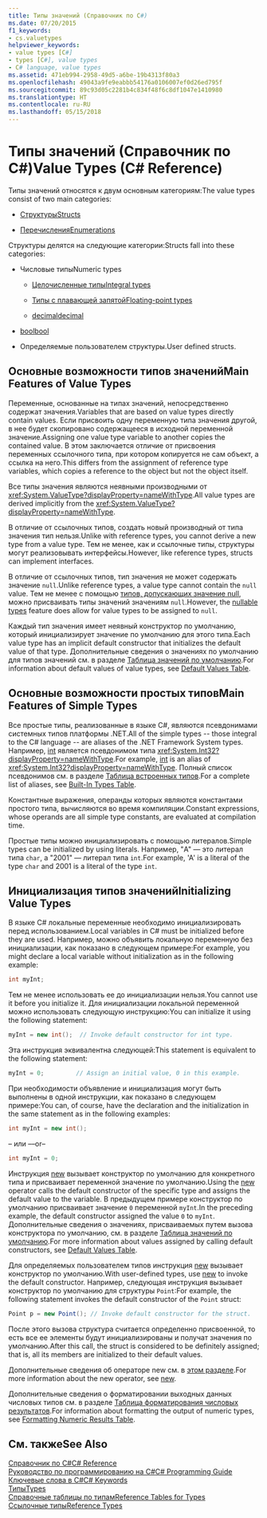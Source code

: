 ```yaml
---
title: Типы значений (Справочник по C#)
ms.date: 07/20/2015
f1_keywords:
- cs.valuetypes
helpviewer_keywords:
- value types [C#]
- types [C#], value types
- C# language, value types
ms.assetid: 471eb994-2958-49d5-a6be-19b4313f80a3
ms.openlocfilehash: 49043a9fe9eabbb54176a0106007ef0d26ed795f
ms.sourcegitcommit: 89c93d05c2281b4c834f48f6c8df1047e1410980
ms.translationtype: HT
ms.contentlocale: ru-RU
ms.lasthandoff: 05/15/2018
---
```

# <a name="value-types-c-reference"></a><span data-ttu-id="47734-102">Типы значений (Справочник по C#)</span><span class="sxs-lookup"><span data-stu-id="47734-102">Value Types (C# Reference)</span></span>
<span data-ttu-id="47734-103">Типы значений относятся к двум основным категориям:</span><span class="sxs-lookup"><span data-stu-id="47734-103">The value types consist of two main categories:</span></span>  
  
-   [<span data-ttu-id="47734-104">Структуры</span><span class="sxs-lookup"><span data-stu-id="47734-104">Structs</span></span>](../../../csharp/language-reference/keywords/struct.md)  
  
-   [<span data-ttu-id="47734-105">Перечисления</span><span class="sxs-lookup"><span data-stu-id="47734-105">Enumerations</span></span>](../../../csharp/language-reference/keywords/enum.md)  
  
 <span data-ttu-id="47734-106">Структуры делятся на следующие категории:</span><span class="sxs-lookup"><span data-stu-id="47734-106">Structs fall into these categories:</span></span>  
  
-   <span data-ttu-id="47734-107">Числовые типы</span><span class="sxs-lookup"><span data-stu-id="47734-107">Numeric types</span></span>  
  
    -   [<span data-ttu-id="47734-108">Целочисленные типы</span><span class="sxs-lookup"><span data-stu-id="47734-108">Integral types</span></span>](../../../csharp/language-reference/keywords/integral-types-table.md)  
  
    -   [<span data-ttu-id="47734-109">Типы с плавающей запятой</span><span class="sxs-lookup"><span data-stu-id="47734-109">Floating-point types</span></span>](../../../csharp/language-reference/keywords/floating-point-types-table.md)  
  
    -   [<span data-ttu-id="47734-110">decimal</span><span class="sxs-lookup"><span data-stu-id="47734-110">decimal</span></span>](../../../csharp/language-reference/keywords/decimal.md)  
  
-   [<span data-ttu-id="47734-111">bool</span><span class="sxs-lookup"><span data-stu-id="47734-111">bool</span></span>](../../../csharp/language-reference/keywords/bool.md)  
  
-   <span data-ttu-id="47734-112">Определяемые пользователем структуры.</span><span class="sxs-lookup"><span data-stu-id="47734-112">User defined structs.</span></span>  
  
## <a name="main-features-of-value-types"></a><span data-ttu-id="47734-113">Основные возможности типов значений</span><span class="sxs-lookup"><span data-stu-id="47734-113">Main Features of Value Types</span></span>  
 <span data-ttu-id="47734-114">Переменные, основанные на типах значений, непосредственно содержат значения.</span><span class="sxs-lookup"><span data-stu-id="47734-114">Variables that are based on value types directly contain values.</span></span> <span data-ttu-id="47734-115">Если присвоить одну переменную типа значения другой, в нее будет скопировано содержащееся в исходной переменной значение.</span><span class="sxs-lookup"><span data-stu-id="47734-115">Assigning one value type variable to another copies the contained value.</span></span> <span data-ttu-id="47734-116">В этом заключается отличие от присвоения переменных ссылочного типа, при котором копируется не сам объект, а ссылка на него.</span><span class="sxs-lookup"><span data-stu-id="47734-116">This differs from the assignment of reference type variables, which copies a reference to the object but not the object itself.</span></span>  
  
 <span data-ttu-id="47734-117">Все типы значения являются неявными производными от <xref:System.ValueType?displayProperty=nameWithType>.</span><span class="sxs-lookup"><span data-stu-id="47734-117">All value types are derived implicitly from the <xref:System.ValueType?displayProperty=nameWithType>.</span></span>  
  
 <span data-ttu-id="47734-118">В отличие от ссылочных типов, создать новый производный от типа значения тип нельзя.</span><span class="sxs-lookup"><span data-stu-id="47734-118">Unlike with reference types, you cannot derive a new type from a value type.</span></span> <span data-ttu-id="47734-119">Тем не менее, как и ссылочные типы, структуры могут реализовывать интерфейсы.</span><span class="sxs-lookup"><span data-stu-id="47734-119">However, like reference types, structs can implement interfaces.</span></span>  
  
 <span data-ttu-id="47734-120">В отличие от ссылочных типов, тип значения не может содержать значение `null`.</span><span class="sxs-lookup"><span data-stu-id="47734-120">Unlike reference types, a value type cannot contain the `null` value.</span></span> <span data-ttu-id="47734-121">Тем не менее с помощью [типов, допускающих значение null](../../../csharp/programming-guide/nullable-types/index.md), можно присваивать типы значений значениям `null`.</span><span class="sxs-lookup"><span data-stu-id="47734-121">However, the [nullable types](../../../csharp/programming-guide/nullable-types/index.md) feature does allow for value types to be assigned to `null`.</span></span>  
  
 <span data-ttu-id="47734-122">Каждый тип значения имеет неявный конструктор по умолчанию, который инициализирует значение по умолчанию для этого типа.</span><span class="sxs-lookup"><span data-stu-id="47734-122">Each value type has an implicit default constructor that initializes the default value of that type.</span></span> <span data-ttu-id="47734-123">Дополнительные сведения о значениях по умолчанию для типов значений см. в разделе [Таблица значений по умолчанию](../../../csharp/language-reference/keywords/default-values-table.md).</span><span class="sxs-lookup"><span data-stu-id="47734-123">For information about default values of value types, see [Default Values Table](../../../csharp/language-reference/keywords/default-values-table.md).</span></span>  
  
## <a name="main-features-of-simple-types"></a><span data-ttu-id="47734-124">Основные возможности простых типов</span><span class="sxs-lookup"><span data-stu-id="47734-124">Main Features of Simple Types</span></span>  
 <span data-ttu-id="47734-125">Все простые типы, реализованные в языке C#, являются псевдонимами системных типов платформы .NET.</span><span class="sxs-lookup"><span data-stu-id="47734-125">All of the simple types -- those integral to the C# language -- are aliases of the .NET Framework System types.</span></span> <span data-ttu-id="47734-126">Например, [int](../../../csharp/language-reference/keywords/int.md) является псевдонимом типа <xref:System.Int32?displayProperty=nameWithType>.</span><span class="sxs-lookup"><span data-stu-id="47734-126">For example, [int](../../../csharp/language-reference/keywords/int.md) is an alias of <xref:System.Int32?displayProperty=nameWithType>.</span></span> <span data-ttu-id="47734-127">Полный список псевдонимов см. в разделе [Таблица встроенных типов](../../../csharp/language-reference/keywords/built-in-types-table.md).</span><span class="sxs-lookup"><span data-stu-id="47734-127">For a complete list of aliases, see [Built-In Types Table](../../../csharp/language-reference/keywords/built-in-types-table.md).</span></span>  
  
 <span data-ttu-id="47734-128">Константные выражения, операнды которых являются константами простого типа, вычисляются во время компиляции.</span><span class="sxs-lookup"><span data-stu-id="47734-128">Constant expressions, whose operands are all simple type constants, are evaluated at compilation time.</span></span>  
  
 <span data-ttu-id="47734-129">Простые типы можно инициализировать с помощью литералов.</span><span class="sxs-lookup"><span data-stu-id="47734-129">Simple types can be initialized by using literals.</span></span> <span data-ttu-id="47734-130">Например, "A" — это литерал типа `char`, а "2001" — литерал типа `int`.</span><span class="sxs-lookup"><span data-stu-id="47734-130">For example, 'A' is a literal of the type `char` and 2001 is a literal of the type `int`.</span></span>  
  
## <a name="initializing-value-types"></a><span data-ttu-id="47734-131">Инициализация типов значений</span><span class="sxs-lookup"><span data-stu-id="47734-131">Initializing Value Types</span></span>  
 <span data-ttu-id="47734-132">В языке C# локальные переменные необходимо инициализировать перед использованием.</span><span class="sxs-lookup"><span data-stu-id="47734-132">Local variables in C# must be initialized before they are used.</span></span> <span data-ttu-id="47734-133">Например, можно объявить локальную переменную без инициализации, как показано в следующем примере:</span><span class="sxs-lookup"><span data-stu-id="47734-133">For example, you might declare a local variable without initialization as in the following example:</span></span>  
  
```csharp  
int myInt;  
```  
  
 <span data-ttu-id="47734-134">Тем не менее использовать ее до инициализации нельзя.</span><span class="sxs-lookup"><span data-stu-id="47734-134">You cannot use it before you initialize it.</span></span> <span data-ttu-id="47734-135">Для инициализации локальной переменной можно использовать следующую инструкцию:</span><span class="sxs-lookup"><span data-stu-id="47734-135">You can initialize it using the following statement:</span></span>  
  
```csharp  
myInt = new int();  // Invoke default constructor for int type.  
```  
  
 <span data-ttu-id="47734-136">Эта инструкция эквивалентна следующей:</span><span class="sxs-lookup"><span data-stu-id="47734-136">This statement is equivalent to the following statement:</span></span>  
  
```csharp  
myInt = 0;         // Assign an initial value, 0 in this example.  
```  
  
 <span data-ttu-id="47734-137">При необходимости объявление и инициализация могут быть выполнены в одной инструкции, как показано в следующем примере:</span><span class="sxs-lookup"><span data-stu-id="47734-137">You can, of course, have the declaration and the initialization in the same statement as in the following examples:</span></span>  
  
```csharp  
int myInt = new int();  
```  
  
 <span data-ttu-id="47734-138">– или –</span><span class="sxs-lookup"><span data-stu-id="47734-138">–or–</span></span>  
  
```csharp  
int myInt = 0;  
```  
  
 <span data-ttu-id="47734-139">Инструкция [new](../../../csharp/language-reference/keywords/new.md) вызывает конструктор по умолчанию для конкретного типа и присваивает переменной значение по умолчанию.</span><span class="sxs-lookup"><span data-stu-id="47734-139">Using the [new](../../../csharp/language-reference/keywords/new.md) operator calls the default constructor of the specific type and assigns the default value to the variable.</span></span> <span data-ttu-id="47734-140">В предыдущем примере конструктор по умолчанию присваивает значение `0` переменной `myInt`.</span><span class="sxs-lookup"><span data-stu-id="47734-140">In the preceding example, the default constructor assigned the value `0` to `myInt`.</span></span> <span data-ttu-id="47734-141">Дополнительные сведения о значениях, присваиваемых путем вызова конструктора по умолчанию, см. в разделе [Таблица значений по умолчанию](../../../csharp/language-reference/keywords/default-values-table.md).</span><span class="sxs-lookup"><span data-stu-id="47734-141">For more information about values assigned by calling default constructors, see [Default Values Table](../../../csharp/language-reference/keywords/default-values-table.md).</span></span>  
  
 <span data-ttu-id="47734-142">Для определяемых пользователем типов инструкция [new](../../../csharp/language-reference/keywords/new.md) вызывает конструктор по умолчанию.</span><span class="sxs-lookup"><span data-stu-id="47734-142">With user-defined types, use [new](../../../csharp/language-reference/keywords/new.md) to invoke the default constructor.</span></span> <span data-ttu-id="47734-143">Например, следующая инструкция вызывает конструктор по умолчанию для структуры `Point`:</span><span class="sxs-lookup"><span data-stu-id="47734-143">For example, the following statement invokes the default constructor of the `Point` struct:</span></span>  
  
```csharp  
Point p = new Point(); // Invoke default constructor for the struct.  
```  
  
 <span data-ttu-id="47734-144">После этого вызова структура считается определенно присвоенной, то есть все ее элементы будут инициализированы и получат значения по умолчанию.</span><span class="sxs-lookup"><span data-stu-id="47734-144">After this call, the struct is considered to be definitely assigned; that is, all its members are initialized to their default values.</span></span>  
  
 <span data-ttu-id="47734-145">Дополнительные сведения об операторе new см. в [этом разделе](../../../csharp/language-reference/keywords/new.md).</span><span class="sxs-lookup"><span data-stu-id="47734-145">For more information about the new operator, see [new](../../../csharp/language-reference/keywords/new.md).</span></span>  
  
 <span data-ttu-id="47734-146">Дополнительные сведения о форматировании выходных данных числовых типов см. в разделе [Таблица форматирования числовых результатов](../../../csharp/language-reference/keywords/formatting-numeric-results-table.md).</span><span class="sxs-lookup"><span data-stu-id="47734-146">For information about formatting the output of numeric types, see [Formatting Numeric Results Table](../../../csharp/language-reference/keywords/formatting-numeric-results-table.md).</span></span>  
  
## <a name="see-also"></a><span data-ttu-id="47734-147">См. также</span><span class="sxs-lookup"><span data-stu-id="47734-147">See Also</span></span>  
 [<span data-ttu-id="47734-148">Справочник по C#</span><span class="sxs-lookup"><span data-stu-id="47734-148">C# Reference</span></span>](../../../csharp/language-reference/index.md)  
 [<span data-ttu-id="47734-149">Руководство по программированию на C#</span><span class="sxs-lookup"><span data-stu-id="47734-149">C# Programming Guide</span></span>](../../../csharp/programming-guide/index.md)  
 [<span data-ttu-id="47734-150">Ключевые слова в C#</span><span class="sxs-lookup"><span data-stu-id="47734-150">C# Keywords</span></span>](../../../csharp/language-reference/keywords/index.md)  
 [<span data-ttu-id="47734-151">Типы</span><span class="sxs-lookup"><span data-stu-id="47734-151">Types</span></span>](../../../csharp/language-reference/keywords/types.md)  
 [<span data-ttu-id="47734-152">Справочные таблицы по типам</span><span class="sxs-lookup"><span data-stu-id="47734-152">Reference Tables for Types</span></span>](../../../csharp/language-reference/keywords/reference-tables-for-types.md)  
 [<span data-ttu-id="47734-153">Ссылочные типы</span><span class="sxs-lookup"><span data-stu-id="47734-153">Reference Types</span></span>](../../../csharp/language-reference/keywords/reference-types.md)
